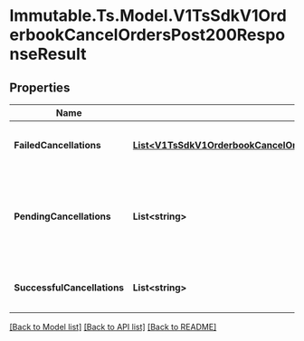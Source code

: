 # Immutable.Ts.Model.V1TsSdkV1OrderbookCancelOrdersPost200ResponseResult

## Properties

Name | Type | Description | Notes
------------ | ------------- | ------------- | -------------
**FailedCancellations** | [**List&lt;V1TsSdkV1OrderbookCancelOrdersPost200ResponseResultFailedCancellationsInner&gt;**](V1TsSdkV1OrderbookCancelOrdersPost200ResponseResultFailedCancellationsInner.md) | Orders which failed to be cancelled | [optional] 
**PendingCancellations** | **List&lt;string&gt;** | Orders which are marked for cancellation but the cancellation cannot be guaranteed | [optional] 
**SuccessfulCancellations** | **List&lt;string&gt;** | Orders which were successfully cancelled | [optional] 

[[Back to Model list]](../README.md#documentation-for-models) [[Back to API list]](../README.md#documentation-for-api-endpoints) [[Back to README]](../README.md)

